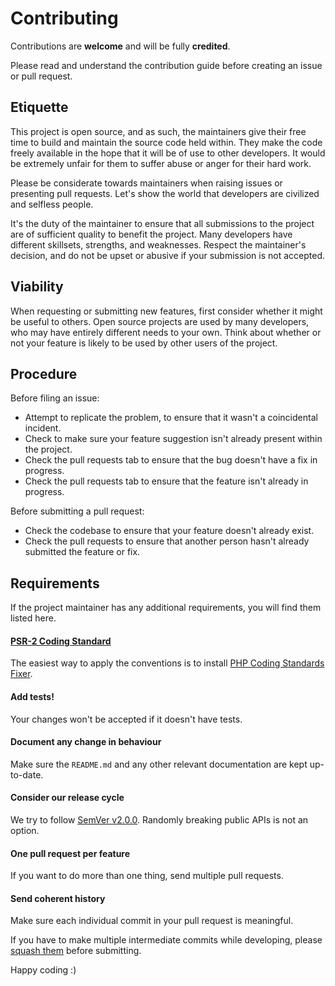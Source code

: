 # Contributing

Contributions are **welcome** and will be fully **credited**.

Please read and understand the contribution guide before creating an issue or pull request.

## Etiquette

This project is open source, and as such, the maintainers give their free time to build and maintain the source code held within.
They make the code freely available in the hope that it will be of use to other developers.
It would be extremely unfair for them to suffer abuse or anger for their hard work.

Please be considerate towards maintainers when raising issues or presenting pull requests.
Let's show the world that developers are civilized and selfless people.

It's the duty of the maintainer to ensure that all submissions to the project are of sufficient quality to benefit the project.
Many developers have different skillsets, strengths, and weaknesses.
Respect the maintainer's decision, and do not be upset or abusive if your submission is not accepted.

## Viability

When requesting or submitting new features, first consider whether it might be useful to others.
Open source projects are used by many developers, who may have entirely different needs to your own.
Think about whether or not your feature is likely to be used by other users of the project.

## Procedure

Before filing an issue:

- Attempt to replicate the problem, to ensure that it wasn't a coincidental incident.
- Check to make sure your feature suggestion isn't already present within the project.
- Check the pull requests tab to ensure that the bug doesn't have a fix in progress.
- Check the pull requests tab to ensure that the feature isn't already in progress.

Before submitting a pull request:

- Check the codebase to ensure that your feature doesn't already exist.
- Check the pull requests to ensure that another person hasn't already submitted the feature or fix.

## Requirements

If the project maintainer has any additional requirements, you will find them listed here.

#### [PSR-2 Coding Standard](https://github.com/php-fig/fig-standards/blob/master/accepted/PSR-2-coding-style-guide.md)

The easiest way to apply the conventions is to install [PHP Coding Standards Fixer](https://cs.symfony.com/).

#### Add tests!

Your changes won't be accepted if it doesn't have tests.

#### Document any change in behaviour

Make sure the `README.md` and any other relevant documentation are kept up-to-date.

#### Consider our release cycle

We try to follow [SemVer v2.0.0](https://semver.org/). Randomly breaking public APIs is not an option.

#### One pull request per feature

If you want to do more than one thing, send multiple pull requests.

#### Send coherent history

Make sure each individual commit in your pull request is meaningful.

If you have to make multiple intermediate commits while developing, please [squash them](https://www.git-scm.com/book/en/v2/Git-Tools-Rewriting-History#Changing-Multiple-Commit-Messages) before submitting.


Happy coding :)
